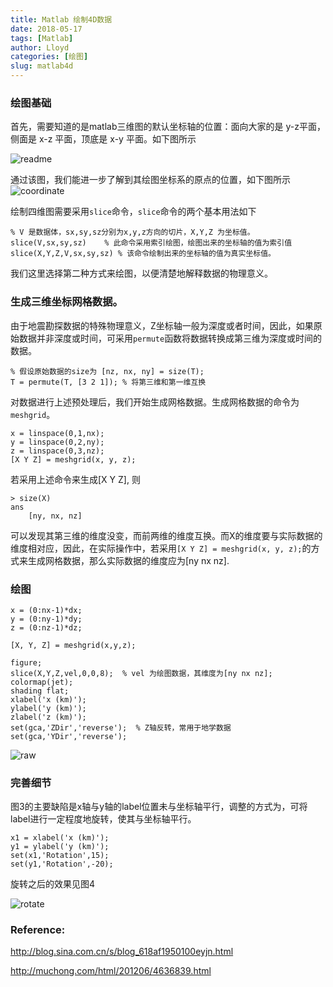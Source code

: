 ```yaml
---
title: Matlab 绘制4D数据
date: 2018-05-17
tags: [Matlab]
author: Lloyd
categories: [绘图]
slug: matlab4d
---
```


### 绘图基础

首先，需要知道的是matlab三维图的默认坐标轴的位置：面向大家的是 y-z平面，侧面是 x-z 平面，顶底是 x-y 平面。如下图所示

<!-- more -->

 ![readme](https://i.postimg.cc/VNKw728t/readme.png)

通过该图，我们能进一步了解到其绘图坐标系的原点的位置，如下图所示
![coordinate](https://i.postimg.cc/6QWwftDw/coordinate.png)

绘制四维图需要采用`slice`命令，`slice`命令的两个基本用法如下

```
% V 是数据体，sx,sy,sz分别为x,y,z方向的切片，X,Y,Z 为坐标值。
slice(V,sx,sy,sz)    % 此命令采用索引绘图，绘图出来的坐标轴的值为索引值
slice(X,Y,Z,V,sx,sy,sz) % 该命令绘制出来的坐标轴的值为真实坐标值。
```
我们这里选择第二种方式来绘图，以便清楚地解释数据的物理意义。

### 生成三维坐标网格数据。
由于地震勘探数据的特殊物理意义，Z坐标轴一般为深度或者时间，因此，如果原始数据并非深度或时间，可采用`permute`函数将数据转换成第三维为深度或时间的数据。
```
% 假设原始数据的size为 [nz, nx, ny] = size(T);
T = permute(T, [3 2 1]); % 将第三维和第一维互换
```
对数据进行上述预处理后，我们开始生成网格数据。生成网格数据的命令为`meshgrid`。
```
x = linspace(0,1,nx);
y = linspace(0,2,ny);
z = linspace(0,3,nz);
[X Y Z] = meshgrid(x, y, z);
```
若采用上述命令来生成[X Y Z], 则
```
> size(X)
ans
    [ny, nx, nz]
```
可以发现其第三维的维度没变，而前两维的维度互换。而X的维度要与实际数据的维度相对应，因此，在实际操作中，若采用`[X Y Z] = meshgrid(x, y, z);`的方式来生成网格数据，那么实际数据的维度应为[ny nx nz].

### 绘图

```
x = (0:nx-1)*dx;
y = (0:ny-1)*dy;
z = (0:nz-1)*dz;

[X, Y, Z] = meshgrid(x,y,z);

figure;
slice(X,Y,Z,vel,0,0,8);  % vel 为绘图数据，其维度为[ny nx nz];
colormap(jet);
shading flat;
xlabel('x (km)');
ylabel('y (km)');
zlabel('z (km)');
set(gca,'ZDir','reverse');  % Z轴反转，常用于地学数据
set(gca,'YDir','reverse');
```

![raw](https://i.postimg.cc/JntLSKr2/raw.png)

### 完善细节
图3的主要缺陷是x轴与y轴的label位置未与坐标轴平行，调整的方式为，可将label进行一定程度地旋转，使其与坐标轴平行。
```
x1 = xlabel('x (km)');
y1 = ylabel('y (km)');
set(x1,'Rotation',15);
set(y1,'Rotation',-20);
```
旋转之后的效果见图4

![rotate](https://i.postimg.cc/cHjSWY64/rotate.png)

### Reference:
http://blog.sina.com.cn/s/blog_618af1950100eyjn.html

http://muchong.com/html/201206/4636839.html
